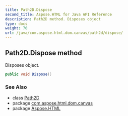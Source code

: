 ```yaml
---
title: Path2D.Dispose
second_title: Aspose.HTML for Java API Reference
description: Path2D method. Disposes object
type: docs
weight: 70
url: /java/com.aspose.html.dom.canvas/path2d/dispose/
---
```

## Path2D.Dispose method

Disposes object.

```java
public void Dispose()
```

### See Also

* class [Path2D](../)
* package [com.aspose.html.dom.canvas](../../path2d/)
* package [Aspose.HTML](../../../)
